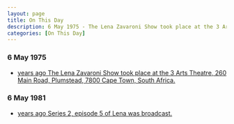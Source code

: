 ```yaml
---
layout: page
title: On This Day
description: 6 May 1975 - The Lena Zavaroni Show took place at the 3 Arts Theatre, 260 Main Road, Plumstead, 7800 Cape Town, South Africa. 6 May 1981 - Series 2, episode 5 of Lena was broadcast.
categories: [On This Day]
---
```


### 6 May 1975
* [<span id="age1"></span> years ago The Lena Zavaroni Show took place at the 3 Arts Theatre, 260 Main Road, Plumstead, 7800 Cape Town, South Africa.](/theatre/the%20lena%20zavaroni%20show/1975/05/05/the-lena-zavaroni-show.html)

### 6 May 1981
* [<span id="age2"></span> years ago Series 2, episode 5 of Lena was broadcast.](/bbc%20one/1981/05/06/lena.html)

<script>
var dob = '19750506';
var year = Number(dob.substr(0, 4));
var month = Number(dob.substr(4, 2)) - 1;
var day = Number(dob.substr(6, 2));
var today = new Date();
var age1 = today.getFullYear() - year;
if (today.getMonth() < month || (today.getMonth() == month && today.getDate() < day)) {
  age1--;
}
document.getElementById("age1").innerHTML=age1;

var dob = '19810506';
var year = Number(dob.substr(0, 4));
var month = Number(dob.substr(4, 2)) - 1;
var day = Number(dob.substr(6, 2));
var today = new Date();
var age2 = today.getFullYear() - year;
if (today.getMonth() < month || (today.getMonth() == month && today.getDate() < day)) {
  age2--;
}
document.getElementById("age2").innerHTML=age2;
</script>

